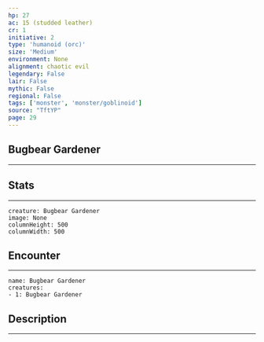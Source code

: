 ```yaml
---
hp: 27
ac: 15 (studded leather)
cr: 1
initiative: 2
type: 'humanoid (orc)'    
size: 'Medium'
environment: None
alignment: chaotic evil
legendary: False
lair: False
mythic: False
regional: False
tags: ['monster', 'monster/goblinoid']
source: "TftYP"
page: 29
---
```


## Bugbear Gardener
---



## Stats
---

```statblock
creature: Bugbear Gardener
image: None
columnHeight: 500
columnWidth: 500
```

## Encounter
---

```encounter-table
name: Bugbear Gardener
creatures:
- 1: Bugbear Gardener
```

## Description
---




